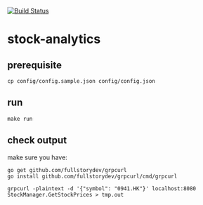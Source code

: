[![Build Status](https://travis-ci.com/stocks-playground/stock-analytics.svg?branch=master)](https://travis-ci.com/stocks-playground/stock-analytics)
# stock-analytics

## prerequisite
```
cp config/config.sample.json config/config.json
```

## run
```
make run
```

## check output
make sure you have:
```
go get github.com/fullstorydev/grpcurl
go install github.com/fullstorydev/grpcurl/cmd/grpcurl
```

```
grpcurl -plaintext -d '{"symbol": "0941.HK"}' localhost:8080 StockManager.GetStockPrices > tmp.out
```
